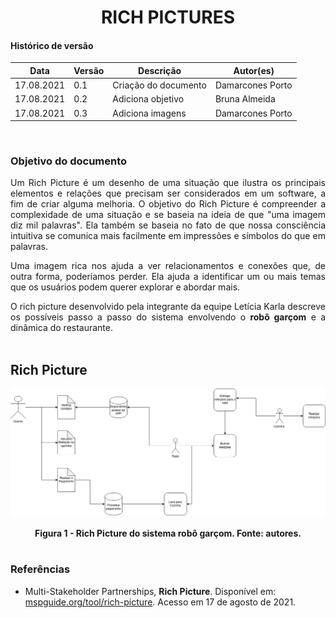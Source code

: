 # <center> RICH PICTURES

#### Histórico de versão<br>

|    Data    | Versão | Descrição | Autor(es)|
| ---------- | ------ | --------- | -------- |
| 17.08.2021 |   0.1  |Criação do documento|Damarcones Porto|
| 17.08.2021 |   0.2  |Adiciona objetivo|Bruna Almeida|
| 17.08.2021 |   0.3  |Adiciona imagens|Damarcones Porto|
<br>

### Objetivo do documento

<div align="justify">
Um Rich Picture é um desenho de uma situação que ilustra os principais elementos e relações que precisam ser considerados em um software, a fim de criar alguma melhoria. O objetivo do Rich Picture é compreender a complexidade de uma situação e se baseia na ideia de que "uma imagem diz mil palavras". Ela também se baseia no fato de que nossa consciência intuitiva se comunica mais facilmente em impressões e símbolos do que em palavras.
<br>

Uma imagem rica nos ajuda a ver relacionamentos e conexões que, de outra forma, poderíamos perder. Ela ajuda a identificar um ou mais temas que os usuários podem querer explorar e abordar mais.
<br>

O rich picture desenvolvido pela integrante da equipe Letícia Karla descreve os possíveis passo a passo do sistema envolvendo o <b>robô garçom</b> e a dinâmica do restaurante.
<br><br></div>

## Rich Picture

<div align="center"><img src="../../imagens/RichPicture.png" width="850" ></div><br>
<figcaption align='center'>
    <b>Figura 1 - Rich Picture do sistema robô garçom. Fonte: autores.</b>
</figcaption>
<br>


### Referências

- Multi-Stakeholder Partnerships, <b>Rich Picture</b>. Disponível em: <a href="http://www.mspguide.org/tool/rich-picture">mspguide.org/tool/rich-picture</a>. Acesso em 17 de agosto de 2021.



